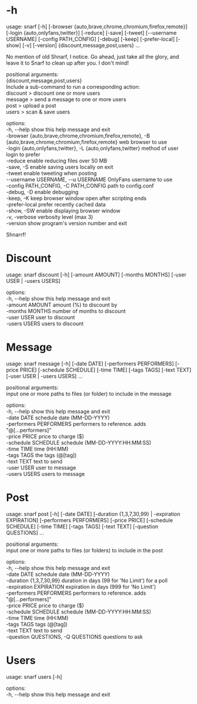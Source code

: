 # -h

usage: snarf [-h] [-browser {auto,brave,chrome,chromium,firefox,remote}] [-login {auto,onlyfans,twitter}] [-reduce] [-save] [-tweet] [--username USERNAME] [-config PATH_CONFIG] [-debug] [-keep] [-prefer-local] [-show] [-v] [-version] {discount,message,post,users} ...  

No mention of old Shnarf, I notice. Go ahead, just take all the glory, and leave it to Snarf to clean up after you. I don't mind!  

positional arguments:  
  {discount,message,post,users}  
                        Include a sub-command to run a corresponding action:  
    discount            > discount one or more users  
    message             > send a message to one or more users  
    post                > upload a post  
    users               > scan & save users  

options:  
  -h, --help            show this help message and exit  
  -browser {auto,brave,chrome,chromium,firefox,remote}, -B {auto,brave,chrome,chromium,firefox,remote}  web browser to use  
  -login {auto,onlyfans,twitter}, -L {auto,onlyfans,twitter}  method of user login to prefer  
  -reduce               enable reducing files over 50 MB  
  -save, -S             enable saving users locally on exit  
  -tweet                enable tweeting when posting  
  --username USERNAME, --u USERNAME OnlyFans username to use  
  -config PATH_CONFIG, -C PATH_CONFIG path to config.conf  
  -debug, -D            enable debugging  
  -keep, -K             keep browser window open after scripting ends  
  -prefer-local         prefer recently cached data  
  -show, -SW            enable displaying browser window  
  -v, -verbose          verbosity level (max 3)  
  -version              show program's version number and exit  

Shnarrf!  

# Discount

usage: snarf discount [-h] [-amount AMOUNT] [-months MONTHS] [-user USER | -users USERS]  

options:  
  -h, --help      show this help message and exit  
  -amount AMOUNT  amount (%) to discount by  
  -months MONTHS  number of months to discount  
  -user USER      user to discount  
  -users USERS    users to discount  

# Message

usage: snarf message [-h] [-date DATE] [-performers PERFORMERS] [-price PRICE] [-schedule SCHEDULE] [-time TIME] [-tags TAGS] [-text TEXT] [-user USER | -users USERS] ...  

positional arguments:  
  input                 one or more paths to files (or folder) to include in the message  

options:  
  -h, --help            show this help message and exit  
  -date DATE            schedule date (MM-DD-YYYY)  
  -performers PERFORMERS  performers to reference. adds "@[...performers]"  
  -price PRICE          price to charge ($)  
  -schedule SCHEDULE    schedule (MM-DD-YYYY:HH:MM:SS)  
  -time TIME            time (HH:MM)  
  -tags TAGS            the tags (@[tag])  
  -text TEXT            text to send  
  -user USER            user to message  
  -users USERS          users to message  

# Post

usage: snarf post [-h] [-date DATE] [-duration {1,3,7,30,99} | -expiration EXPIRATION] [-performers PERFORMERS] [-price PRICE] [-schedule SCHEDULE] [-time TIME] [-tags TAGS] [-text TEXT] [-question QUESTIONS] ...  

positional arguments:  
  input                 one or more paths to files (or folders) to include in the post  

options:  
  -h, --help            show this help message and exit  
  -date DATE            schedule date (MM-DD-YYYY)  
  -duration {1,3,7,30,99} duration in days (99 for 'No Limit') for a poll  
  -expiration EXPIRATION  expiration in days (999 for 'No Limit')  
  -performers PERFORMERS  performers to reference. adds "@[...performers]"  
  -price PRICE          price to charge ($)  
  -schedule SCHEDULE    schedule (MM-DD-YYYY:HH:MM:SS)  
  -time TIME            time (HH:MM)  
  -tags TAGS            tags (@[tag])  
  -text TEXT            text to send  
  -question QUESTIONS, -Q QUESTIONS   questions to ask  

# Users

usage: snarf users [-h]  

options:  
  -h, --help  show this help message and exit  
